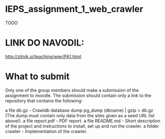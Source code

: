 # IEPS_assignment_1_web_crawler
TODO


# LINK DO NAVODIL:
http://zitnik.si/teaching/wier/PA1.html

# What to submit

Only one of the group members should make a submission of the assignment to moodle. The submission should contain only a link to the repository that contains the following:

a file db.gz - Crawldb database dump pg_dump (dbname) | gzip > db.gz (The dump must contain only data from the sites given as a seed URL list above!).
a file report.pdf - PDF report.
a file README.md - Short description of the project and instructions to install, set up and run the crawler.
a folder crawler - Implementation of the crawler.
